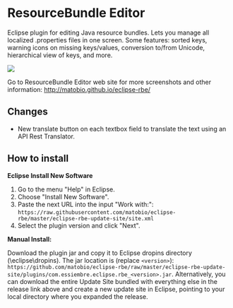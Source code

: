 ResourceBundle Editor
===========

Eclipse plugin for editing Java resource bundles. Lets you manage all localized .properties files in one screen. Some features: sorted keys, warning icons on missing keys/values, conversion to/from Unicode, hierarchical view of keys, and more.


<img src="http://matobio.github.io/eclipse-rbe/img/screenshots/main_1_0_7.png">

Go to ResourceBundle Editor web site for more screenshots and other information: http://matobio.github.io/eclipse-rbe/


Changes
--------------

- New translate button on each textbox field to translate the text using an API Rest Translator.

How to install
--------------

**Eclipse Install New Software**

1. Go to the menu "Help" in Eclipse. 
2. Choose "Install New Software".
3. Paste the next URL into the input "Work with:": ``https://raw.githubusercontent.com/matobio/eclipse-rbe/master/eclipse-rbe-update-site/site.xml``
4. Select the plugin version and click "Next".


**Manual Install:**

Download the plugin jar and copy it to Eclipse dropins directory (\eclipse\dropins\). The jar location is (replace ``<version>``): 
``https://github.com/matobio/eclipse-rbe/raw/master/eclipse-rbe-update-site/plugins/com.essiembre.eclipse.rbe_<version>.jar``.   Alternatively, you can download the entire Update Site bundled with everything else in the release link above and create a new update site in Eclipse, pointing to your local directory where you expanded the release.
